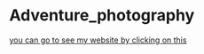 # Adventure_photography
[you can go to see my website by clicking on this](https://sanjoy9800.github.io/Adventure_photography)

